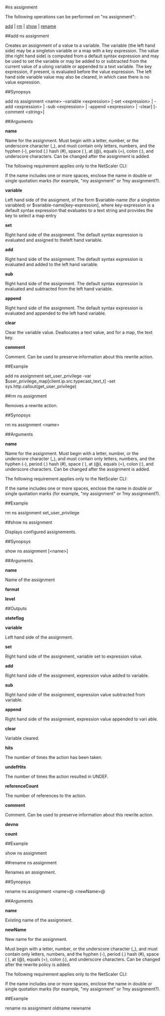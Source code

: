 #ns assignment

The following operations can be performed on "ns assignment":


[add](#add-ns-assignment) | [rm](#rm-ns-assignment) | [show](#show-ns-assignment) | [rename](#rename-ns-assignment)

##add ns assignment

Creates an assignment of a value to a variable. The variable (the left hand side) may be a singleton variable or a map with a key expression. The value (the right hand side) is computed from a default syntax expression and may be used to set the variable or may be added to or subtracted from the current value of a ulong variable or appended to a text variable. The key expression, if present, is evaluated before the value expression. The left hand side variable value may also be cleared, in which case there is no value expression.


##Synopsys

add ns assignment &lt;name> -variable &lt;expression> [-set &lt;expression> | -add &lt;expression> | -sub &lt;expression> | -append &lt;expression> | -clear] [-comment &lt;string>]


##Arguments

<b>name</b>
Name for the assignment. Must begin with a letter, number, or the underscore character (_), and must contain only letters, numbers, and the hyphen (-), period (.) hash (#), space ( ), at (@), equals (=), colon (:), and underscore characters. Can be changed after the assignment is added.
The following requirement applies only to the NetScaler CLI:
If the name includes one or more spaces, enclose the name in double or single quotation marks (for example, "my assignment" or ?my assignment?).

<b>variable</b>
Left hand side of the assigment, of the form $variable-name (for a singleton variabled) or $variable-name[key-expression], where key-expression is a default syntax expression that evaluates to a text string and provides the key to select a map entry

<b>set</b>
Right hand side of the assignment. The default syntax expression is evaluated and assigned to theleft hand variable.

<b>add</b>
Right hand side of the assignment. The default syntax expression is evaluated and added to the left hand variable.

<b>sub</b>
Right hand side of the assignment. The default syntax expression is evaluated and subtracted from the left hand variable.

<b>append</b>
Right hand side of the assignment. The default syntax expression is evaluated and appended to the left hand variable.

<b>clear</b>
Clear the variable value. Deallocates a text value, and for a map, the text key.

<b>comment</b>
Comment. Can be used to preserve information about this rewrite action.



##Example

add ns assignment set_user_privilege -var $user_privilege_map[client.ip.src.typecast_text_t]   -set sys.http.callout(get_user_privilege)

##rm ns assignment

Removes a rewrite action.


##Synopsys

rm ns assignment &lt;name>


##Arguments

<b>name</b>
Name for the assignment. Must begin with a letter, number, or the underscore character (_), and must contain only letters, numbers, and the hyphen (-), period (.) hash (#), space ( ), at (@), equals (=), colon (:), and underscore characters. Can be changed after the assignment is added.
The following requirement applies only to the NetScaler CLI:
If the name includes one or more spaces, enclose the name in double or single quotation marks (for example, "my assignment" or ?my assignment?).



##Example

rm ns assignment set_user_privilege

##show ns assignment

Displays configured assignements.


##Synopsys

show ns assignment [&lt;name>]


##Arguments

<b>name</b>
Name of the assignment

<b>format</b>

<b>level</b>



##Outputs

<b>stateflag</b>

<b>variable</b>
Left hand side of the assignment.

<b>set</b>
Right hand side of the assignment, variable set to expression value.

<b>add</b>
Right hand side of the assignment, expression value added to variable.

<b>sub</b>
Right hand side of the assignment, expression value subtracted from variable.

<b>append</b>
Right hand side of the assignment, expression value appended to vari        able.

<b>clear</b>
Variable cleared.

<b>hits</b>
The number of times the action has been taken.

<b>undefHits</b>
The number of times the action resulted in UNDEF.

<b>referenceCount</b>
The number of references to the action.

<b>comment</b>
Comment. Can be used to preserve information about this rewrite action.

<b>devno</b>

<b>count</b>



##Example

show ns assignment

##rename ns assignment

Renames an assignment.


##Synopsys

rename ns assignment &lt;name>@ &lt;newName>@


##Arguments

<b>name</b>
Existing name of the assignment.

<b>newName</b>
New name for the assignment.
Must begin with a letter, number, or the underscore character (_), and must contain only letters, numbers, and the hyphen (-), period (.) hash (#), space ( ), at (@), equals (=), colon (:), and underscore characters. Can be changed after the rewrite policy is added.
The following requirement applies only to the NetScaler CLI:
If the name includes one or more spaces, enclose the name in double or single quotation marks (for example, "my assignment" or ?my assignment?).



##Example

rename ns assignment oldname newname

